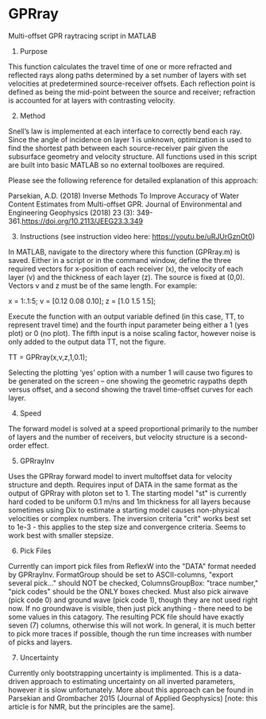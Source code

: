 # GPRray
Multi-offset GPR raytracing script in MATLAB

1.	Purpose

This function calculates the travel time of one or more refracted and reflected rays along paths determined by a set number of layers with set velocities at predetermined source-receiver offsets.  Each reflection point is defined as being the mid-point between the source and receiver; refraction is accounted for at layers with contrasting velocity.

2.	Method

Snell’s law is implemented at each interface to correctly bend each ray. Since the angle of incidence on layer 1 is unknown, optimization is used to find the shortest path between each source-receiver pair given the subsurface geometry and velocity structure. All functions used in this script are built into basic MATLAB so no external toolboxes are required.

Please see the following reference for detailed explanation of this approach:

Parsekian, A.D. (2018) Inverse Methods To Improve Accuracy of Water Content Estimates from Multi-offset GPR. Journal of Environmental and Engineering Geophysics (2018) 23 (3): 349-361.https://doi.org/10.2113/JEEG23.3.349

3.	Instructions (see instruction video here: https://youtu.be/uRJUrGznOt0)

In MATLAB, navigate to the directory where this function (GPRray.m) is saved.  Either in a script or in the command window, define the three required vectors for x-position of each receiver (x), the velocity of each layer (v) and the thickness of each layer (z).  The source is fixed at (0,0).  Vectors v and z must be of the same length. For example:

x = 1:.1:5;
v = [0.12 0.08 0.10];
z = [1.0 1.5 1.5];

Execute the function with an output variable defined (in this case, TT, to represent travel time) and the fourth input parameter being either a 1 (yes plot) or 0 (no plot). The fifth input is a noise scaling factor, however noise is only added to the output data TT, not the figure. 

TT = GPRray(x,v,z,1,0.1);

Selecting the plotting ‘yes’ option with a number 1 will cause two figures to be generated on the screen – one showing the geometric raypaths depth versus offset, and a second showing the travel time-offset curves for each layer.

 
4.	Speed

The forward model is solved at a speed proportional primarily to the number of layers and the number of receivers, but velocity structure is a second-order effect.

5. GPRrayInv

Uses the GPRray forward model to invert multoffset data for velocity structure and depth. Requires input of DATA in the same format as the output of GPRray with ploton set to 1. The starting model "st" is currently hard coded to be uniform 0.1 m/ns and 1m thickness for all layers because sometimes using Dix to estimate a starting model causes non-physical velocities or complex numbers. The inversion criteria "crit" works best set to 1e-3 - this applies to the step size and convergence criteria. Seems to work best with smaller stepsize.

6. Pick Files

Currently can import pick files from ReflexW into the "DATA" format needed by GPRrayInv. FormatGroup should be set to ASCII-columns, "export several pick..." should NOT be checked, ColumnsGroupBox: "trace number," "pick codes" should be the ONLY boxes checked. Must also pick airwave (pick code 0) and ground wave (pick code 1), though they are not used right now.  If no groundwave is visible, then just pick anything - there need to be some values in this catagory. The resulting PCK file should have exactly seven (7) columns, otherwise this will not work. In general, it is much better to pick more traces if possible, though the run time increases with number of picks and layers.

7. Uncertainty

Currently only bootstrapping uncertainty is implimented.  This is a data-driven approach to estimating uncertainty on all inverted parameters, however it is slow unfortunately.  More about this approach can be found in Parsekian and Grombacher 2015 (Journal of Applied Geophysics) [note: this article is for NMR, but the principles are the same].


